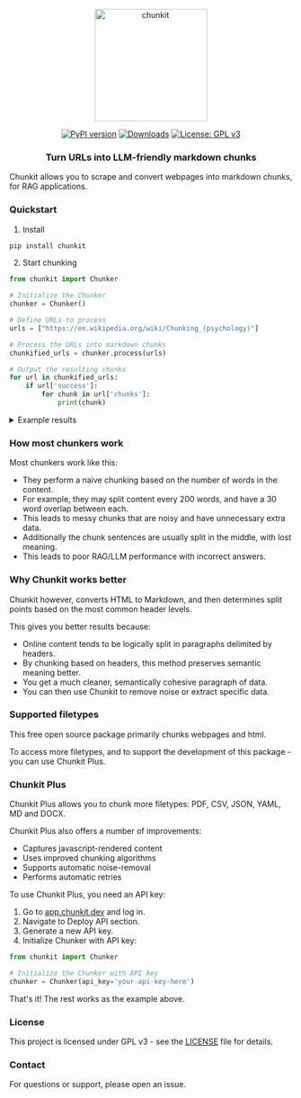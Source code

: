 <p align="center">
  <img src="https://raw.githubusercontent.com/hypergrok/chunkit/main/chn.png" alt="chunkit" width="200"/>
</p>

<div align="center">
  <a href="https://badge.fury.io/py/chunkit"><img src="https://badge.fury.io/py/chunkit.svg" alt="PyPI version" /></a>
  <a href="https://pepy.tech/project/chunkit"><img src="https://pepy.tech/badge/chunkit" alt="Downloads" /></a>
  <a href="https://www.gnu.org/licenses/gpl-3.0.html"><img src="https://img.shields.io/badge/License-GPL%20v3-blue.svg" alt="License: GPL v3" /></a>
</div>

<h3 align="center">Turn URLs into LLM-friendly markdown chunks</h3>

Chunkit allows you to scrape and convert webpages into markdown chunks, for RAG applications.

### Quickstart

1) Install

```bash
pip install chunkit
```

2) Start chunking

```python
from chunkit import Chunker

# Initialize the Chunker
chunker = Chunker()

# Define URLs to process
urls = ["https://en.wikipedia.org/wiki/Chunking_(psychology)"]

# Process the URLs into markdown chunks
chunkified_urls = chunker.process(urls)

# Output the resulting chunks
for url in chunkified_urls:
    if url['success']:
        for chunk in url['chunks']:
            print(chunk)
```

<details>
  <summary>Example results</summary>

Chunk 1:
```markdown
### Chunking (psychology)

In cognitive psychology, **chunking** is a process by which small individual pieces of a set of information are bound together to create a meaningful whole later on in memory. The chunks, by which the information is grouped, are meant to improve short-term retention of the material, thus bypassing the limited capacity of working memory...
```
Chunk 2:
```markdown
### Modality effect

A modality effect is present in chunking. That is, the mechanism used to convey the list of items to the individual affects how much "chunking" occurs. Experimentally, it has been found that auditory presentation results in a larger amount of grouping in the responses of individuals than visual presentation does...
```
Chunk 3:
```markdown
### Memory training systems, mnemonic

Various kinds of memory training systems and mnemonics include training and drills in specially-designed recoding or chunking schemes. Such systems existed before Miller's paper, but there was no convenient term to describe the general strategy and no substantive and reliable research...
```
Etc.

</details>


### How most chunkers work

Most chunkers work like this:

* They perform a naive chunking based on the number of words in the content.
* For example, they may split content every 200 words, and have a 30 word overlap between each.
* This leads to messy chunks that are noisy and have unnecessary extra data.
* Additionally the chunk sentences are usually split in the middle, with lost meaning.
* This leads to poor RAG/LLM performance with incorrect answers.

### Why Chunkit works better

Chunkit however, converts HTML to Markdown, and then determines split points based on the most common header levels.

This gives you better results because:

* Online content tends to be logically split in paragraphs delimited by headers.
* By chunking based on headers, this method preserves semantic meaning better.
* You get a much cleaner, semantically cohesive paragraph of data.
* You can then use Chunkit to remove noise or extract specific data.

### Supported filetypes

This free open source package primarily chunks webpages and html.

To access more filetypes, and to support the development of this package - you can use Chunkit Plus.

### Chunkit Plus

Chunkit Plus allows you to chunk more filetypes: PDF, CSV, JSON, YAML, MD and DOCX.

Chunkit Plus also offers a number of improvements:

* Captures javascript-rendered content
* Uses improved chunking algorithms
* Supports automatic noise-removal
* Performs automatic retries

To use Chunkit Plus, you need an API key:

1. Go to [app.chunkit.dev](https://app.chunkit.dev) and log in.
2. Navigate to Deploy API section.
3. Generate a new API key.
4. Initialize Chunker with API key:

```python
from chunkit import Chunker

# Initialize the Chunker with API key
chunker = Chunker(api_key='your-api-key-here')
```
That's it! The rest works as the example above.
### License

This project is licensed under GPL v3 - see the [LICENSE](LICENSE) file for details.

### Contact

For questions or support, please open an issue. 
